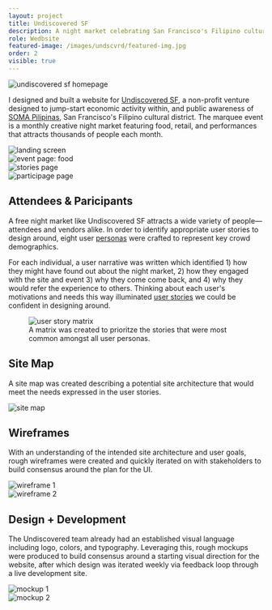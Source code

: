 ```yaml
---
layout: project
title: Undiscovered SF
description: A night market celebrating San Francisco's Filipino cultural district
role: Wedbsite
featured-image: /images/undscvrd/featured-img.jpg
order: 2
visible: true
---
```


<img class="full-width" src="{{ site.baseurl }}/images/undscvrd/event-page-hero.jpg" alt="undiscovered sf homepage">

I designed and built a website for <a href="http://undiscoveredsf.com" target="_blank">Undiscovered SF</a>, a non-profit venture designed to jump-start economic activity within, and public awareness of <a href="http://www.somapilipinas.org/">SOMA Pilipinas</a>, San Francisco's Filipino cultural district. The marquee event is a monthly creative night market featuring food, retail, and performances that attracts thousands of people each month.

<div class="img-collection-row">
  <div class="img-collection-item">
    <img src="{{ site.baseurl }}/images/undscvrd/ss-homepage.png" alt="landing screen">
  </div>
  <div class="img-collection-item">
    <img src="{{ site.baseurl }}/images/undscvrd/ss-event-page-food.png" alt="event page: food">
  </div>
</div>
<div class="img-collection-row">
  <div class="img-collection-item">
    <img src="{{ site.baseurl }}/images/undscvrd/ss-stories.jpg" alt="stories page">
  </div>
  <div class="img-collection-item">
    <img src="{{ site.baseurl }}/images/undscvrd/ss-participate.jpg" alt="participage page">
  </div>
</div>


## Attendees & Paricipants

A free night market like Undiscovered SF attracts a wide variety of people—attendees and vendors alike. In order to identify appropriate user stories to design around, eight user <a href="https://drive.google.com/drive/folders/0Bz7oHkoJk9Q4bW9jQV9JNkZNNXM?usp=sharing" target="_blank">personas</a> were crafted to represent key crowd demographics.

For each individual, a user narrative was written which identified 1) how they might have found out about the night market, 2) how they engaged with the site and event 3) why they come come back, and 4) why they would refer the experience to others. Thinking about each user's motivations and needs this way illuminated <a href="https://docs.google.com/spreadsheets/d/1CWypn2WwdE6hD4mNstqmZviSVQoumf1EKT7pt7SqpWU/edit?usp=sharing" target="_blank">user stories</a> we could be confident in designing around.

<figure class="full-width">
  <img class="full-width" src="{{ site.baseurl }}/images/undscvrd/user-story-matrix.jpg" alt="user story matrix">
  <figcaption>A matrix was created to prioritze the stories that were most common amongst all user personas.</figcaption>
</figure>


## Site Map

A site map was created describing a potential site architecture that would meet the needs expressed in the user stories.

<img class="full-width" src="{{ site.baseurl }}/images/undscvrd/site-map.jpg" alt="site map">

## Wireframes

With an understanding of the intended site architecture and user goals, rough wireframes were created and quickly iterated on with stakeholders to build consensus around the plan for the UI.




<div class="img-collection-row">
  <div class="img-collection-item">
    <img class="light-border" src="{{ site.baseurl }}/images/undscvrd/wires-1.jpg" alt="wireframe 1">
  </div>
  <div class="img-collection-item">
    <img class="light-border" src="{{ site.baseurl }}/images/undscvrd/wires-2.jpg" alt="wireframe 2">
  </div>
</div>

## Design + Development

The Undiscovered team already had an established visual language including logo, colors, and typography. Leveraging this, rough mockups were produced to build consensus around a starting visual direction for the website, after which design was iterated weekly via feedback loop through a live development site.

<div class="img-collection-row">
  <div class="img-collection-item">
    <img src="{{ site.baseurl }}/images/undscvrd/mockup-event-a.jpg" alt="mockup 1">
  </div>
  <div class="img-collection-item">
    <img src="{{ site.baseurl }}/images/undscvrd/mockup-event-b.jpg" alt="mockup 2">
  </div>
</div>
